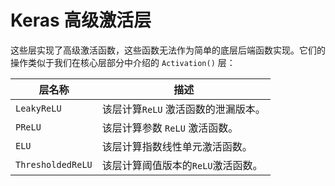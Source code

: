 # Keras 高级激活层

这些层实现了高级激活函数，这些函数无法作为简单的底层后端函数实现。它们的操作类似于我们在核心层部分中介绍的  `Activation()` 层：

| **层名称** | **描述** |
| --- | --- |
| `LeakyReLU` | 该层计算`ReLU` 激活函数的泄漏版本。 |
| `PReLU` | 该层计算参数  `ReLU` 激活函数。 |
| `ELU` | 该层计算指数线性单元激活函数。 |
| `ThresholdedReLU` | 该层计算阈值版本的`ReLU`激活函数。 |